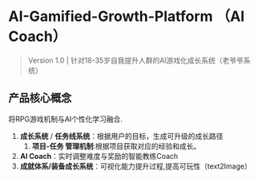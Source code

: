 # AI-Gamified-Growth-Platform （AI Coach）
> Version 1.0 | 针对18-35岁自我提升人群的AI游戏化成长系统（老爷爷系统）

## 产品核心概念

将RPG游戏机制与AI个性化学习融合.

1. **成长系统** / **任务线系统**：根据用户的目标，生成可升级的成长路径
   1. **项目-任务 管理机制**:根据项目获取对应的经验和成长。
2. **AI Coach**：实时调整难度与奖励的智能教练Coach 
3. **成就体系/装备成长系统**：可视化能力提升过程,提高可玩性（text2Image）